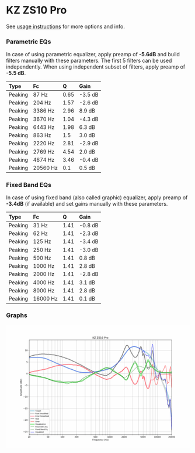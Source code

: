 # KZ ZS10 Pro
See [usage instructions](https://github.com/jaakkopasanen/AutoEq#usage) for more options and info.

### Parametric EQs
In case of using parametric equalizer, apply preamp of **-5.6dB** and build filters manually
with these parameters. The first 5 filters can be used independently.
When using independent subset of filters, apply preamp of **-5.5 dB**.

| Type    | Fc       |    Q | Gain    |
|:--------|:---------|:-----|:--------|
| Peaking | 87 Hz    | 0.65 | -3.5 dB |
| Peaking | 204 Hz   | 1.57 | -2.6 dB |
| Peaking | 3386 Hz  | 2.96 | 8.9 dB  |
| Peaking | 3670 Hz  | 1.04 | -4.3 dB |
| Peaking | 6443 Hz  | 1.98 | 6.3 dB  |
| Peaking | 863 Hz   | 1.5  | 3.0 dB  |
| Peaking | 2220 Hz  | 2.81 | -2.9 dB |
| Peaking | 2769 Hz  | 4.54 | 2.0 dB  |
| Peaking | 4674 Hz  | 3.46 | -0.4 dB |
| Peaking | 20560 Hz | 0.1  | 0.5 dB  |

### Fixed Band EQs
In case of using fixed band (also called graphic) equalizer, apply preamp of **-3.4dB**
(if available) and set gains manually with these parameters.

| Type    | Fc       |    Q | Gain    |
|:--------|:---------|:-----|:--------|
| Peaking | 31 Hz    | 1.41 | -0.8 dB |
| Peaking | 62 Hz    | 1.41 | -2.3 dB |
| Peaking | 125 Hz   | 1.41 | -3.4 dB |
| Peaking | 250 Hz   | 1.41 | -3.0 dB |
| Peaking | 500 Hz   | 1.41 | 0.8 dB  |
| Peaking | 1000 Hz  | 1.41 | 2.8 dB  |
| Peaking | 2000 Hz  | 1.41 | -2.8 dB |
| Peaking | 4000 Hz  | 1.41 | 3.1 dB  |
| Peaking | 8000 Hz  | 1.41 | 2.8 dB  |
| Peaking | 16000 Hz | 1.41 | 0.1 dB  |

### Graphs
![](./KZ%20ZS10%20Pro.png)